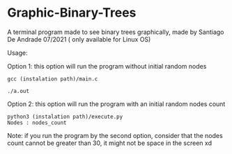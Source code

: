 # Graphic-Binary-Trees
A terminal program made to see binary trees graphically, made by Santiago De Andrade 07/2021 ( only available for Linux OS)

Usage:

Option 1: this option will run the program without initial random nodes

    gcc (instalation path)/main.c 
    
    ./a.out

Option 2: this option will run the program with an initial random nodes count 

    python3 (instalation path)/execute.py 
    Nodes : nodes_count

Note: if you run the program by the second option, consider that the nodes count cannot be greater than 30, it might not be space in the screen xd
